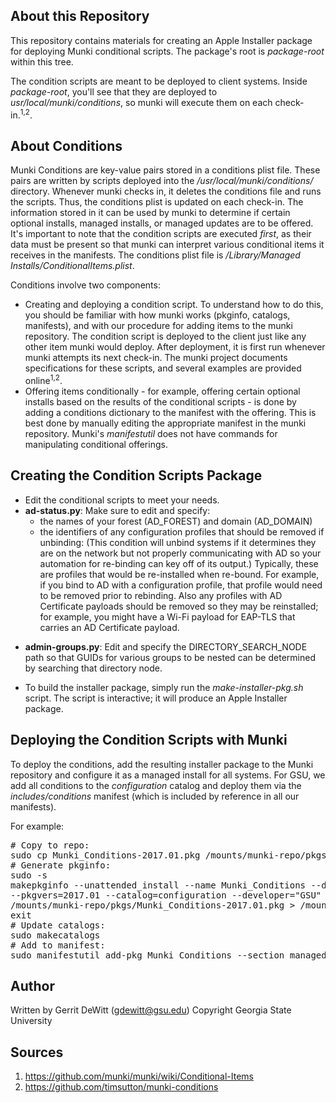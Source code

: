 About this Repository
----------
This repository contains materials for creating an Apple Installer package for deploying Munki conditional scripts.  The package's root is _package-root_ within this tree.

The condition scripts are meant to be deployed to client systems.  Inside _package-root_, you'll see that they are deployed to _usr/local/munki/conditions_, so munki will execute them on each check-in.<sup>1,2</sup>.

About Conditions
----------
Munki Conditions are key-value pairs stored in a conditions plist file.  These pairs are written by scripts deployed into the _/usr/local/munki/conditions/_ directory.  Whenever munki checks in, it deletes the conditions file and runs the scripts.  Thus, the conditions plist is updated on each check-in.  The information stored in it can be used by munki to determine if certain optional installs, managed installs, or managed updates are to be offered.  It's important to note that the condition scripts are executed *first*, as their data must be present so that munki can interpret various conditional items it receives in the manifests.  The conditions plist file is _/Library/Managed Installs/ConditionalItems.plist_.

Conditions involve two components:
* Creating and deploying a condition script.  To understand how to do this, you should be familiar with how munki works (pkginfo, catalogs, manifests), and with our procedure for adding items to the munki repository.  The condition script is deployed to the client just like any other item munki would deploy.  After deployment, it is first run whenever munki attempts its next check-in.  The munki project documents specifications for these scripts, and several examples are provided online<sup>1,2</sup>.
* Offering items conditionally - for example, offering certain optional installs based on the results of the conditional scripts - is done by adding a conditions dictionary to the manifest with the offering.  This is best done by manually editing the appropriate manifest in the munki repository.  Munki's _manifestutil_ does not have commands for manipulating conditional offerings.

Creating the Condition Scripts Package
----------
* Edit the conditional scripts to meet your needs.
* **ad-status.py**: Make sure to edit and specify:
   - the names of your forest (AD_FOREST) and domain (AD_DOMAIN)
   - the identifiers of any configuration profiles that should be removed if unbinding:  (This condition will unbind systems if it determines they are on the network but not properly communicating with AD so your automation for re-binding can key off of its output.) Typically, these are profiles that would be re-installed when re-bound.  For example, if you bind to AD with a configuration profile, that profile would need to be removed prior to rebinding.  Also any profiles with AD Certificate payloads should be removed so they may be reinstalled; for example, you might have a Wi-Fi payload for EAP-TLS that carries an AD Certificate payload. 
- **admin-groups.py**: Edit and specify the DIRECTORY_SEARCH_NODE path so that GUIDs for various groups to be nested can be determined by searching that directory node.
* To build the installer package, simply run the _make-installer-pkg.sh_ script.  The script is interactive; it will produce an Apple Installer package.

Deploying the Condition Scripts with Munki
----------
To deploy the conditions, add the resulting installer package to the Munki repository and configure it as a managed install for all systems.  For GSU, we add all conditions to the _configuration_ catalog and deploy them via the _includes/conditions_ manifest (which is included by reference in all our manifests).

For example:
<pre>
# Copy to repo:
sudo cp Munki_Conditions-2017.01.pkg /mounts/munki-repo/pkgs/
# Generate pkginfo:
sudo -s
makepkginfo --unattended_install --name Munki_Conditions --displayname="Munki Conditions" \
--pkgvers=2017.01 --catalog=configuration --developer="GSU" --category="Misc" \
/mounts/munki-repo/pkgs/Munki_Conditions-2017.01.pkg > /mounts/munki-repo/pkgsinfo/Munki_Conditions-2017.01
exit
# Update catalogs:
sudo makecatalogs
# Add to manifest:
sudo manifestutil add-pkg Munki_Conditions --section managed_installs --manifest includes/conditions
</pre>

Author
----------
Written by Gerrit DeWitt (gdewitt@gsu.edu)
Copyright Georgia State University

Sources
----------
1. https://github.com/munki/munki/wiki/Conditional-Items
2. https://github.com/timsutton/munki-conditions
